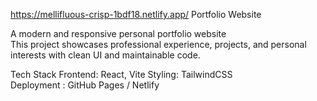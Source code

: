 https://mellifluous-crisp-1bdf18.netlify.app/
  Portfolio Website

A modern and responsive personal portfolio website  
This project showcases professional experience, projects, and personal interests with clean UI and maintainable code.

Tech Stack
Frontend: React, Vite
Styling: TailwindCSS  
Deployment : GitHub Pages  / Netlify

